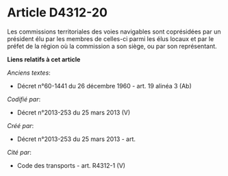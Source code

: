 # Article D4312-20

Les commissions territoriales des voies navigables sont coprésidées par un président élu par les membres de celles-ci parmi
les élus locaux et par le préfet de la région où la commission a son siège, ou par son représentant.

**Liens relatifs à cet article**

_Anciens textes_:

  - Décret n°60-1441 du 26 décembre 1960 - art. 19 alinéa 3 (Ab)

_Codifié par_:

  - Décret n°2013-253 du 25 mars 2013 (V)

_Créé par_:

  - Décret n°2013-253 du 25 mars 2013 - art.

_Cité par_:

  - Code des transports - art. R4312-1 (V)
